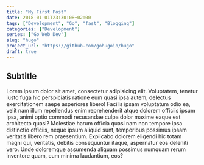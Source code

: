 ```yaml
---
title: "My First Post"
date: 2018-01-01T23:30:08+02:00
tags: ["Development", "Go", "fast", "Blogging"]
categories: ["Development"]
series: ["Go Web Dev"]
slug: "hugo"
project_url: "https://github.com/gohugoio/hugo"
draft: true
---
```


## Subtitle

Lorem ipsum dolor sit amet, consectetur adipisicing elit. Voluptatem, tenetur iusto fuga hic perspiciatis ratione eum quasi ipsa autem, delectus exercitationem saepe asperiores libero! Facilis ipsam voluptatum odio ea, velit nam illum repellendus enim reprehenderit atque dolorem officiis ipsum ipsa, animi optio commodi recusandae culpa dolor maxime eaque est architecto quasi? Molestiae harum officia quasi nam non tempore ipsa distinctio officiis, neque ipsum aliquid sunt, temporibus possimus ipsam veritatis libero rem praesentium. Explicabo dolorem eligendi hic totam magni qui, veritatis, debitis consequuntur itaque, aspernatur eos deleniti vero. Unde doloremque assumenda aliquam possimus numquam rerum inventore quam, cum minima laudantium, eos?
